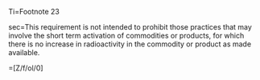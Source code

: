 Ti=Footnote 23

sec=This requirement is not intended to prohibit those practices that may involve the short
term activation of commodities or products, for which there is no increase in radioactivity in the
commodity or product as made available.

=[Z/f/ol/0]
